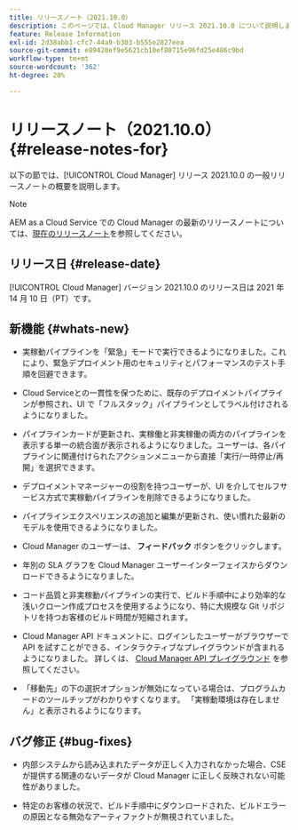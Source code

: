 ```yaml
---
title: リリースノート（2021.10.0）
description: このページでは、Cloud Manager リリース 2021.10.0 について説明します。
feature: Release Information
exl-id: 2d38abb1-cfc7-44a9-b303-b555e2827eea
source-git-commit: e89420ef9e5621cb10ef80715e96fd25e486c9bd
workflow-type: tm+mt
source-wordcount: '362'
ht-degree: 20%

---
```


# リリースノート（2021.10.0） {#release-notes-for}

以下の節では、[!UICONTROL Cloud Manager] リリース 2021.10.0 の一般リリースノートの概要を説明します。

>[!NOTE]
>AEM as a Cloud Service での Cloud Manager の最新のリリースノートについては、[現在のリリースノート](https://experienceleague.adobe.com/docs/experience-manager-cloud-service/onboarding/getting-access/release-notes-cloud-manager/release-notes-cm-current.html?lang=ja#getting-access)を参照してください。

## リリース日 {#release-date}

[!UICONTROL Cloud Manager] バージョン 2021.10.0 のリリース日は 2021 年 14 月 10 日（PT）です。

## 新機能 {#whats-new}

* 実稼動パイプラインを「緊急」モードで実行できるようになりました。これにより、緊急デプロイメント用のセキュリティとパフォーマンスのテスト手順を回避できます。

* Cloud Serviceとの一貫性を保つために、既存のデプロイメントパイプラインが参照され、UI で「フルスタック」パイプラインとしてラベル付けされるようになりました。

* パイプラインカードが更新され、実稼働と非実稼働の両方のパイプラインを表示する単一の統合面が表示されるようになりました。ユーザーは、各パイプラインに関連付けられたアクションメニューから直接「実行/一時停止/再開」を選択できます。

* デプロイメントマネージャーの役割を持つユーザーが、UI を介してセルフサービス方式で実稼動パイプラインを削除できるようになりました。

* パイプラインエクスペリエンスの追加と編集が更新され、使い慣れた最新のモデルを使用できるようになりました。

* Cloud Manager のユーザーは、 **フィードバック** ボタンをクリックします。

* 年別の SLA グラフを Cloud Manager ユーザーインターフェイスからダウンロードできるようになりました。

* コード品質と非実稼動パイプラインの実行で、ビルド手順中により効率的な浅いクローン作成プロセスを使用するようになり、特に大規模な Git リポジトリを持つお客様のビルド時間が短縮されます。

* Cloud Manager API ドキュメントに、ログインしたユーザーがブラウザーで API を試すことができる、インタラクティブなプレイグラウンドが含まれるようになりました。 詳しくは、 [Cloud Manager API プレイグラウンド](https://www.adobe.io/experience-cloud/cloud-manager/reference/playground/) を参照してください。

* 「移動先」の下の選択オプションが無効になっている場合は、プログラムカードのツールチップがわかりやすくなります。 「実稼動環境は存在しません」と表示されるようになります。


## バグ修正 {#bug-fixes}

* 内部システムから読み込まれたデータが正しく入力されなかった場合、CSE が提供する関連のないデータが Cloud Manager に正しく反映されない可能性がありました。

* 特定のお客様の状況で、ビルド手順中にダウンロードされた、ビルドエラーの原因となる無効なアーティファクトが無視されていました。
